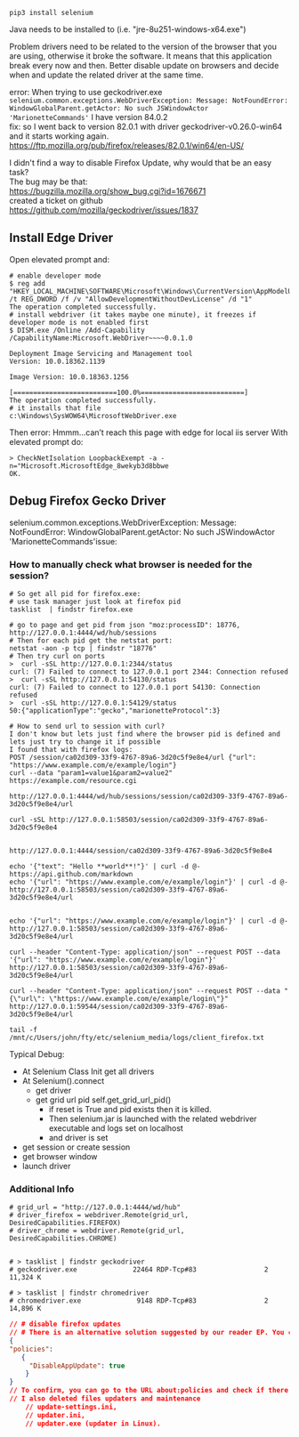 ```shell
pip3 install selenium
```
Java needs to be installed to (i.e. "jre-8u251-windows-x64.exe")

Problem drivers need to be related to the version of the browser that you are using, otherwise it broke the software. It means that this application break every now and then. Better disable update on browsers and decide when and update the related driver at the same time.

error:
When trying to use geckodriver.exe  
`selenium.common.exceptions.WebDriverException: Message: NotFoundError: WindowGlobalParent.getActor: No such JSWindowActor 'MarionetteCommands'`
I have version 84.0.2  
fix:
so I went back to version 82.0.1 with driver geckodriver-v0.26.0-win64 and it starts working again.  
https://ftp.mozilla.org/pub/firefox/releases/82.0.1/win64/en-US/  

I didn't find a way to disable Firefox Update, why would that be an easy task?  
The bug may be that:  
https://bugzilla.mozilla.org/show_bug.cgi?id=1676671  
created a ticket on github https://github.com/mozilla/geckodriver/issues/1837  

## Install Edge Driver
Open elevated prompt and:
```shell
# enable developer mode
$ reg add "HKEY_LOCAL_MACHINE\SOFTWARE\Microsoft\Windows\CurrentVersion\AppModelUnlock" /t REG_DWORD /f /v "AllowDevelopmentWithoutDevLicense" /d "1"
The operation completed successfully.
# install webdriver (it takes maybe one minute), it freezes if developer mode is not enabled first
$ DISM.exe /Online /Add-Capability /CapabilityName:Microsoft.WebDriver~~~~0.0.1.0

Deployment Image Servicing and Management tool
Version: 10.0.18362.1139

Image Version: 10.0.18363.1256

[==========================100.0%==========================]
The operation completed successfully.
# it installs that file
c:\Windows\SysWOW64\MicrosoftWebDriver.exe
```

Then error:
Hmmm...can’t reach this page with edge for local iis server
With elevated prompt do:
```shell
> CheckNetIsolation LoopbackExempt -a -n="Microsoft.MicrosoftEdge_8wekyb3d8bbwe
OK.
```

## Debug Firefox Gecko Driver
selenium.common.exceptions.WebDriverException: Message: NotFoundError: WindowGlobalParent.getActor: No such JSWindowActor 'MarionetteCommands'issue:  
### How to manually check what browser is needed for the session?  
```shell
# So get all pid for firefox.exe:  
# use task manager just look at firefox pid
tasklist  | findstr firefox.exe

# go to page and get pid from json "moz:processID": 18776,
http://127.0.0.1:4444/wd/hub/sessions
# Then for each pid get the netstat port:  
netstat -aon -p tcp | findstr "18776"
# Then try curl on ports
>  curl -sSL http://127.0.0.1:2344/status
curl: (7) Failed to connect to 127.0.0.1 port 2344: Connection refused
>  curl -sSL http://127.0.0.1:54130/status
curl: (7) Failed to connect to 127.0.0.1 port 54130: Connection refused
>  curl -sSL http://127.0.0.1:54129/status
50:{"applicationType":"gecko","marionetteProtocol":3}

# How to send url to session with curl?
I don't know but lets just find where the browser pid is defined and lets just try to change it if possible
I found that with firefox logs:
POST /session/ca02d309-33f9-4767-89a6-3d20c5f9e8e4/url {"url": "https://www.example.com/e/example/login"}
curl --data "param1=value1&param2=value2" https://example.com/resource.cgi

http://127.0.0.1:4444/wd/hub/sessions/session/ca02d309-33f9-4767-89a6-3d20c5f9e8e4/url

curl -sSL http://127.0.0.1:58503/session/ca02d309-33f9-4767-89a6-3d20c5f9e8e4


http://127.0.0.1:4444/session/ca02d309-33f9-4767-89a6-3d20c5f9e8e4

echo '{"text": "Hello **world**!"}' | curl -d @- https://api.github.com/markdown
echo '{"url": "https://www.example.com/e/example/login"}' | curl -d @- http://127.0.0.1:58503/session/ca02d309-33f9-4767-89a6-3d20c5f9e8e4/url


echo '{"url": "https://www.example.com/e/example/login"}' | curl -d @- http://127.0.0.1:58503/session/ca02d309-33f9-4767-89a6-3d20c5f9e8e4/url

curl --header "Content-Type: application/json" --request POST --data '{"url": "https://www.example.com/e/example/login"}' http://127.0.0.1:58503/session/ca02d309-33f9-4767-89a6-3d20c5f9e8e4/url

curl --header "Content-Type: application/json" --request POST --data "{\"url\": \"https://www.example.com/e/example/login\"}" http://127.0.0.1:59544/session/ca02d309-33f9-4767-89a6-3d20c5f9e8e4/url

tail -f /mnt/c/Users/john/fty/etc/selenium_media/logs/client_firefox.txt

```

Typical Debug:  
- At Selenium Class Init get all drivers
- At Selenium().connect
  - get driver
  - get grid url pid self.get_grid_url_pid()
    - if reset is True and pid exists then it is killed.
    - Then selenium.jar is launched with the related webdriver executable and logs set on localhost 
    - and driver is set
- get session or create session
- get browser window
- launch driver



### Additional Info
```shell
# grid_url = "http://127.0.0.1:4444/wd/hub"
# driver_firefox = webdriver.Remote(grid_url, DesiredCapabilities.FIREFOX)
# driver_chrome = webdriver.Remote(grid_url, DesiredCapabilities.CHROME)


# > tasklist | findstr geckodriver
# geckodriver.exe              22464 RDP-Tcp#83                 2     11,324 K

# > tasklist | findstr chromedriver
# chromedriver.exe              9148 RDP-Tcp#83                 2     14,896 K
```

```json
// # disable firefox updates
// # There is an alternative solution suggested by our reader EP. You can create a policies.json file and store that file into the ‘C:\Program Files\Mozilla Firefox\distribution’ folder. Create a ‘distribution’ folder in \Program Files\Mozilla Firefox\ folder and place that policies.json file into that folder with the following contents:
{
"policies": 
   {
     "DisableAppUpdate": true
    }
}
// To confirm, you can go to the URL about:policies and check if there's an entry like this
// I also deleted files updaters and maintenance
    // update-settings.ini,
    // updater.ini,
    // updater.exe (updater in Linux).

```